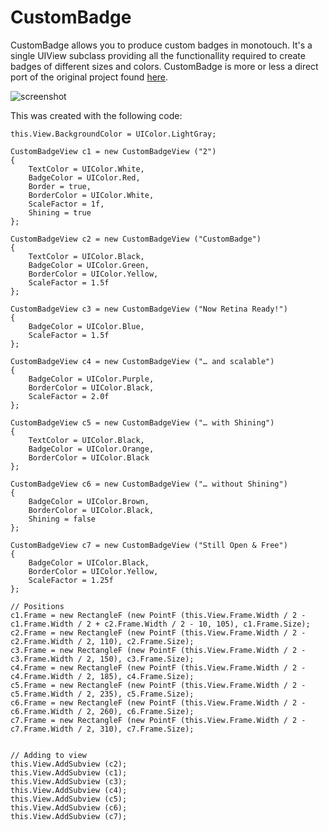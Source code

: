 CustomBadge
===========

CustomBadge allows you to produce custom badges in monotouch. It's a single UIView subclass providing all the
functionallity required to create badges of different sizes and colors. CustomBadge is more or less a direct
port of the original project found [here](http://www.spaulus.com/2011/04/custombadge-2-0-retina-ready-scalable-light-reflex/?lang=en "CustomBadge 2.0").

![screenshot](http://i.imgur.com/HBUhn.png "Sample")

This was created with the following code:
    
    this.View.BackgroundColor = UIColor.LightGray;
    
    CustomBadgeView c1 = new CustomBadgeView ("2")
    {
        TextColor = UIColor.White,
        BadgeColor = UIColor.Red,
        Border = true,
        BorderColor = UIColor.White,
        ScaleFactor = 1f,
        Shining = true
    };
    
    CustomBadgeView c2 = new CustomBadgeView ("CustomBadge")
    {
        TextColor = UIColor.Black,
        BadgeColor = UIColor.Green,
        BorderColor = UIColor.Yellow,
        ScaleFactor = 1.5f
    };
    
    CustomBadgeView c3 = new CustomBadgeView ("Now Retina Ready!")
    {
        BadgeColor = UIColor.Blue,
        ScaleFactor = 1.5f
    };
    
    CustomBadgeView c4 = new CustomBadgeView ("… and scalable")
    {
        BadgeColor = UIColor.Purple,
        BorderColor = UIColor.Black,
        ScaleFactor = 2.0f
    };
    
    CustomBadgeView c5 = new CustomBadgeView ("… with Shining")
    {
        TextColor = UIColor.Black,
        BadgeColor = UIColor.Orange,
        BorderColor = UIColor.Black
    };
    
    CustomBadgeView c6 = new CustomBadgeView ("… without Shining")
    {
        BadgeColor = UIColor.Brown,
        BorderColor = UIColor.Black,
        Shining = false
    };
    
    CustomBadgeView c7 = new CustomBadgeView ("Still Open & Free")
    {
        BadgeColor = UIColor.Black,
        BorderColor = UIColor.Yellow,
        ScaleFactor = 1.25f
    };
    
    // Positions
    c1.Frame = new RectangleF (new PointF (this.View.Frame.Width / 2 - c1.Frame.Width / 2 + c2.Frame.Width / 2 - 10, 105), c1.Frame.Size);
    c2.Frame = new RectangleF (new PointF (this.View.Frame.Width / 2 - c2.Frame.Width / 2, 110), c2.Frame.Size);
    c3.Frame = new RectangleF (new PointF (this.View.Frame.Width / 2 - c3.Frame.Width / 2, 150), c3.Frame.Size);
    c4.Frame = new RectangleF (new PointF (this.View.Frame.Width / 2 - c4.Frame.Width / 2, 185), c4.Frame.Size);
    c5.Frame = new RectangleF (new PointF (this.View.Frame.Width / 2 - c5.Frame.Width / 2, 235), c5.Frame.Size);
    c6.Frame = new RectangleF (new PointF (this.View.Frame.Width / 2 - c6.Frame.Width / 2, 260), c6.Frame.Size);
    c7.Frame = new RectangleF (new PointF (this.View.Frame.Width / 2 - c7.Frame.Width / 2, 310), c7.Frame.Size);
    
    
    // Adding to view
    this.View.AddSubview (c2);
    this.View.AddSubview (c1);
    this.View.AddSubview (c3);
    this.View.AddSubview (c4);
    this.View.AddSubview (c5);
    this.View.AddSubview (c6);
    this.View.AddSubview (c7);